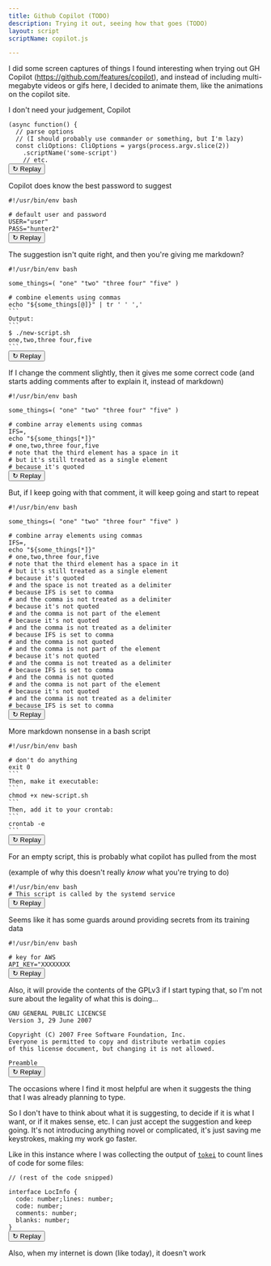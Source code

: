 ```yaml
---
title: Github Copilot (TODO)
description: Trying it out, seeing how that goes (TODO)
layout: script
scriptName: copilot.js

---
```


I did some screen captures of things I found interesting when trying out GH Copilot (https://github.com/features/copilot), and instead of including multi-megabyte videos or gifs here, I decided to animate them, like the animations on the copilot site.


I don't need your judgement, Copilot

<pre class="language-js"><code class="language-js"><span class="token punctuation">(</span><span class="token keyword">async</span> <span class="token keyword">function</span><span class="token punctuation">(</span><span class="token punctuation">)</span> <span class="token punctuation">{</span>
  <span class="token comment">// parse options</span>
  <span class="token comment"><span class="js-type hidden">// (I should </span><span class="js-type copilot-suggest hidden">probably use commander or something, but I'm lazy)</span></span>
  <span class="token keyword">const</span> <span class="token literal-property property">cliOptions</span><span class="token operator">:</span> CliOptions <span class="token operator">=</span> <span class="token function">yargs</span><span class="token punctuation">(</span>process<span class="token punctuation">.</span>argv<span class="token punctuation">.</span><span class="token function">slice</span><span class="token punctuation">(</span><span class="token number">2</span><span class="token punctuation">)</span><span class="token punctuation">)</span>
    <span class="token punctuation">.</span><span class="token function">scriptName</span><span class="token punctuation">(</span><span class="token string">'some-script'</span><span class="token punctuation">)</span>
    <span class="token comment">// etc.</span>
<button class="hidden">&#8635; Replay</button></code></pre>


Copilot does know the best password to suggest

<pre class="language-bash"><code class="language-bash"><span class="token shebang important">#!/usr/bin/env bash</span>

<span class="token comment js-type hidden"># default user and password</span>
<span class="token assign-left variable js-type hidden">USER</span><span class="token operator js-type hidden">=</span><span class="token string js-type hidden">"user"</span>
<span class="token assign-left variable js-type hidden">PASS</span><span class="token operator js-type hidden">=</span><span class="token string js-type hidden">"h</span><span class="js-type copilot-suggest hidden">unter2"</span>
<button class="hidden">&#8635; Replay</button></code></pre>


The suggestion isn't quite right, and then you're giving me markdown?

<pre class="language-bash"><code class="language-bash"><span class="token shebang important">#!/usr/bin/env bash</span>

<span class="token assign-left variable">some_things</span><span class="token operator">=</span><span class="token punctuation">(</span> <span class="token string">"one"</span> <span class="token string">"two"</span> <span class="token string">"three four"</span> <span class="token string">"five"</span> <span class="token punctuation">)</span>

<span class="token comment js-type hidden"># combine elements using commas</span>
<span class="js-type hidden"></span><span class="js-type copilot-suggest copilot-accept hidden"><span class="token builtin class-name">echo</span> <span class="token string">"<span class="token variable">${some_things<span class="token punctuation">[</span>@<span class="token punctuation">]</span>}</span>"</span> <span class="token operator">|</span> <span class="token function">tr</span> <span class="token string">' '</span> <span class="token string">','</span></span>
<span class="js-type hidden"></span><span class="js-type copilot-suggest copilot-accept hidden">```</span>
<span class="js-type hidden"></span><span class="js-type copilot-suggest copilot-accept hidden">Output:
```</span>
<span class="js-type hidden"></span><span class="js-type copilot-suggest copilot-accept hidden">$ ./new-script.sh</span>
<span class="js-type hidden"></span><span class="js-type copilot-suggest copilot-accept hidden">one,two,three four,five
```</span>
<button class="hidden">&#8635; Replay</button></code></pre>


If I change the comment slightly, then it gives me some correct code (and starts adding comments after to explain it, instead of markdown)

<pre class="language-bash"><code class="language-bash"><span class="token shebang important">#!/usr/bin/env bash</span>

<span class="token assign-left variable">some_things</span><span class="token operator">=</span><span class="token punctuation">(</span> <span class="token string">"one"</span> <span class="token string">"two"</span> <span class="token string">"three four"</span> <span class="token string">"five"</span> <span class="token punctuation">)</span>

<span class="token comment js-type hidden"># combine array elements using commas</span>
<span class="js-type hidden"></span><span class="js-type copilot-suggest copilot-accept hidden"><span class="token assign-left variable"><span class="token environment constant">IFS</span></span><span class="token operator">=</span>,</span>
<span class="js-type hidden"></span><span class="js-type copilot-suggest copilot-accept hidden"><span class="token builtin class-name">echo</span> <span class="token string">"<span class="token variable">${some_things<span class="token punctuation">[</span>*<span class="token punctuation">]</span>}</span>"</span></span>
<span class="js-type hidden"></span><span class="token comment js-type copilot-suggest copilot-accept hidden"># one,two,three four,five</span>
<span class="token comment"><span class="js-type hidden"># </span><span class="js-type copilot-suggest copilot-accept hidden">note that the third element has a space in it</span>
<span class="token comment"><span class="js-type hidden"># </span><span class="js-type copilot-suggest copilot-accept hidden">but it's still treated as a single element</span>
<span class="token comment"><span class="js-type hidden"># </span><span class="js-type copilot-suggest copilot-accept hidden">because it's quoted</span>
<button class="hidden">&#8635; Replay</button></code></pre>


But, if I keep going with that comment, it will keep going and start to repeat

<pre class="language-bash"><code class="language-bash"><span class="token shebang important">#!/usr/bin/env bash</span>

<span class="token assign-left variable">some_things</span><span class="token operator">=</span><span class="token punctuation">(</span> <span class="token string">"one"</span> <span class="token string">"two"</span> <span class="token string">"three four"</span> <span class="token string">"five"</span> <span class="token punctuation">)</span>

<span class="token comment"># combine array elements using commas</span>
<span class="token assign-left variable"><span class="token environment constant">IFS</span></span><span class="token operator">=</span>,
<span class="token builtin class-name">echo</span> <span class="token string">"<span class="token variable">${some_things<span class="token punctuation">[</span>*<span class="token punctuation">]</span>}</span>"</span>
<span class="js-type hidden"></span><span class="token comment js-type copilot-suggest copilot-accept hidden"># one,two,three four,five</span>
<span class="token comment"><span class="js-type hidden"># </span><span class="js-type copilot-suggest copilot-accept hidden">note that the third element has a space in it</span>
<span class="token comment"><span class="js-type hidden"># </span><span class="js-type copilot-suggest copilot-accept hidden">but it's still treated as a single element</span>
<span class="token comment"><span class="js-type hidden"># </span><span class="js-type copilot-suggest copilot-accept hidden">because it's quoted</span>
<span class="token comment"><span class="js-type hidden"># </span><span class="js-type copilot-suggest copilot-accept hidden">and the space is not treated as a delimiter</span>
<span class="token comment"><span class="js-type hidden"># </span><span class="js-type copilot-suggest copilot-accept hidden">because IFS is set to comma</span>
<span class="token comment"><span class="js-type hidden"># </span><span class="js-type copilot-suggest copilot-accept hidden">and the comma is not treated as a delimiter</span>
<span class="token comment"><span class="js-type hidden"># </span><span class="js-type copilot-suggest copilot-accept hidden">because it's not quoted</span>
<span class="token comment"><span class="js-type hidden"># </span><span class="js-type copilot-suggest copilot-accept hidden">and the comma is not part of the element</span>
<span class="token comment"><span class="js-type hidden"># </span><span class="js-type copilot-suggest copilot-accept hidden">because it's not quoted</span>
<span class="token comment"><span class="js-type hidden"># </span><span class="js-type copilot-suggest copilot-accept hidden">and the comma is not treated as a delimiter</span>
<span class="token comment"><span class="js-type hidden"># </span><span class="js-type copilot-suggest copilot-accept hidden">because IFS is set to comma</span>
<span class="token comment"><span class="js-type hidden"># </span><span class="js-type copilot-suggest copilot-accept hidden">and the comma is not quoted</span>
<span class="token comment"><span class="js-type hidden"># </span><span class="js-type copilot-suggest copilot-accept hidden">and the comma is not part of the element</span>
<span class="token comment"><span class="js-type hidden"># </span><span class="js-type copilot-suggest copilot-accept hidden">because it's not quoted</span>
<span class="token comment"><span class="js-type hidden"># </span><span class="js-type copilot-suggest copilot-accept hidden">and the comma is not treated as a delimiter</span>
<span class="token comment"><span class="js-type hidden"># </span><span class="js-type copilot-suggest copilot-accept hidden">because IFS is set to comma</span>
<span class="token comment"><span class="js-type hidden"># </span><span class="js-type copilot-suggest copilot-accept hidden">and the comma is not quoted</span>
<span class="token comment"><span class="js-type hidden"># </span><span class="js-type copilot-suggest copilot-accept hidden">and the comma is not part of the element</span>
<span class="token comment"><span class="js-type hidden"># </span><span class="js-type copilot-suggest copilot-accept hidden">because it's not quoted</span>
<span class="token comment"><span class="js-type hidden"># </span><span class="js-type copilot-suggest copilot-accept hidden">and the comma is not treated as a delimiter</span>
<span class="token comment"><span class="js-type hidden"># </span><span class="js-type copilot-suggest copilot-accept hidden">because IFS is set to comma</span>
<button class="hidden">&#8635; Replay</button></code></pre>


More markdown nonsense in a bash script

<pre class="language-bash"><code class="language-bash"><span class="token shebang important">#!/usr/bin/env bash</span>

<span class="token comment js-type hidden"># don't do anything</span>
<span class="js-type hidden"></span><span class="js-type copilot-suggest copilot-accept hidden"><span class="token builtin class-name">exit</span> <span class="token number">0</span>
```
Then, make it executable:
```</span>
<span class="js-type hidden"></span><span class="js-type copilot-suggest copilot-accept hidden"><span class="token function">chmod</span> +x new-script.sh
```
Then, add it to your crontab:
```</span>
<span class="js-type hidden"></span><span class="js-type copilot-suggest copilot-accept hidden"><span class="token function">crontab</span> -e
```</span>
<button class="hidden">&#8635; Replay</button></code></pre>


For an empty script, this is probably what copilot has pulled from the most

(example of why this doesn't really _know_ what you're trying to do)

<pre class="language-bash"><code class="language-bash"><span class="token shebang important js-type hidden">#!/usr/bin/env bash</span>
<span class="token comment"><span class="js-type hidden"># </span><span class="js-type copilot-suggest hidden">This script is called by the systemd service</span></span>
<button class="hidden">&#8635; Replay</button></code></pre>


Seems like it has some guards around providing secrets from its training data

<pre class="language-bash"><code class="language-bash"><span class="token shebang important">#!/usr/bin/env bash</span>

<span class="token comment js-type hidden"># key for AWS</span>
<span class="js-type hidden"><span class="token assign-left variable">API_KEY</span><span class="token operator">=</span>"</span><span class="js-type copilot-suggest hidden">XXXXXXXX</span>
<button class="hidden">&#8635; Replay</button></code></pre>


Also, it will provide the contents of the GPLv3 if I start typing that, so I'm not sure about the legality of what this is doing...

<pre class="language-text"><code class="language-text"><span class="js-type hidden">GNU GENERAL PUBLIC LICENCSE</span>
<span class="js-type hidden"></span><span class="js-type copilot-suggest copilot-accept hidden">Version 3, 29 June 2007</span>
<span class="js-type hidden"></span>
<span class="js-type hidden"></span><span class="js-type copilot-suggest copilot-accept hidden">Copyright (C) 2007 Free Software Foundation, Inc. <http://fsf.org/></span>
<span class="js-type hidden"></span><span class="js-type copilot-suggest copilot-accept hidden">Everyone is permitted to copy and distribute verbatim copies</span>
<span class="js-type hidden"></span><span class="js-type copilot-suggest copilot-accept hidden">of this license document, but changing it is not allowed.</span>
<span class="js-type hidden"></span>
<span class="js-type hidden"></span><span class="js-type copilot-suggest hidden">Preamble</span>
<button class="hidden">&#8635; Replay</button></code></pre>


The occasions where I find it most helpful are when it suggests the thing that I was already planning to type.

So I don't have to think about what it is suggesting, to decide if it is what I want, or if it makes sense, etc. I can just accept the suggestion and keep going. It's not introducing anything novel or complicated, it's just saving me keystrokes, making my work go faster.

Like in this instance where I was collecting the output of [`tokei`](https://github.com/XAMPPRocky/tokei) to count lines of code for some files:

<pre class="language-typescript"><code class="language-typescript"><span class="token comment">// (rest of the code snipped)</span>

<span class="token keyword js-type hidden">interface</span><span class="js-type hidden"> </span><span class="token class-name js-type hidden">LocInfo</span><span class="js-type hidden"> </span><span class="token punctuation js-type hidden">{</span>
  <span class="js-type hidden"></span><span class="js-type copilot-suggest copilot-reject hidden">code: number;</span><span class="js-type hidden">l</span><span class="js-type copilot-suggest copilot-accept hidden">ines<span class="token operator">:</span> <span class="token builtin">number</span><span class="token punctuation">;</span></span>
  <span class="js-type hidden"></span><span class="js-type copilot-suggest copilot-accept hidden">code<span class="token operator">:</span> <span class="token builtin">number</span><span class="token punctuation">;</span></span>
  <span class="js-type hidden"></span><span class="js-type copilot-suggest copilot-accept hidden">comments<span class="token operator">:</span> <span class="token builtin">number</span><span class="token punctuation">;</span></span>
  <span class="js-type hidden"></span><span class="js-type copilot-suggest copilot-accept hidden">blanks<span class="token operator">:</span> <span class="token builtin">number</span><span class="token punctuation">;</span></span>
<span class="js-type hidden"></span><span class="token punctuation js-type copilot-suggest hidden">}</span>
<button class="hidden">&#8635; Replay</button></code></pre>


Also, when my internet is down (like today), it doesn't work
